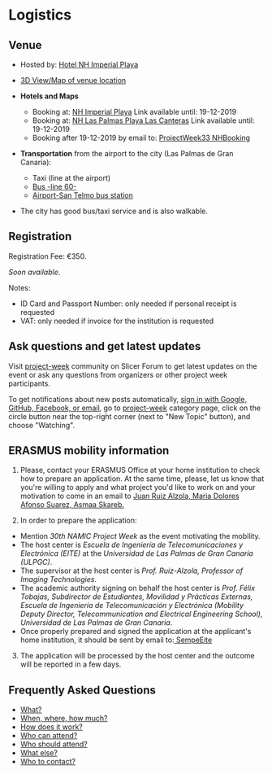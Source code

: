 # Logistics

<a name="Venue"/>

## Venue

- Hosted by: [Hotel NH Imperial Playa](https://cutt.ly/2wjUnPx)
- [3D View/Map of venue location](https://cutt.ly/twjO0PO)
- **Hotels and Maps**
    - Booking at: [NH Imperial Playa](https://www.nh-hoteles.es/event/na-mic-workshop) Link available until: 19-12-2019
    - Booking at: [NH Las Palmas Playa Las Canteras](https://www.nh-hoteles.es/event/na-mic-workshop-2020) Link available until: 19-12-2019
    - Booking after 19-12-2019 by email to: <a href="mailto:o.martinez@nh-hotels.com&subject=ProjectWeek33_NHBooking">ProjectWeek33 NHBooking</a>
   
- **Transportation** from the airport to the city (Las Palmas de Gran Canaria):
    - Taxi (line at the airport)
    - [Bus -line 60-](https://www.guaguasglobal.com/en/lineas-horarios/linea/)
    - [Airport-San Telmo bus station](https://www.google.es/maps/dir/Aeropuerto+de+Gran+Canaria,+Autopista+GC-1,+s%2Fn,+35230,+Las+Palmas/Estacion+De+Guaguas+SAN+TELMO,+Av.+Rafael+Cabrera,+30,+35002+Las+Palmas+de+Gran+Canaria,+Las+Palmas/@28.0183155,-15.5470931,11z/data=!4m17!4m16!1m5!1m1!1s0xc40a266c3662d1d:0x824bcf7e159f85d4!2m2!1d-15.3877066!2d27.9331848!1m5!1m1!1s0xc4095850670520b:0x5eef5b2e4c79e9e3!2m2!1d-15.415777!2d28.1092527!2m2!7e2!8j1529431200!3e3)
- The city has good bus/taxi service and is also walkable.

<a name="Registration"/>

## Registration

Registration Fee: €350.

*Soon available*.

Notes:
  - ID Card and Passport Number: only needed if personal receipt is requested
  - VAT: only needed if invoice for the institution is requested

<a name="Updates"/>

## Ask questions and get latest updates

Visit [project-week](https://discourse.slicer.org/c/community/project-week) community on Slicer Forum to get latest updates on the event or ask any questions from organizers or other project week participants.

To get notifications about new posts automatically, [sign in with Google, GitHub, Facebook, or email](https://discourse.slicer.org/login), go to [project-week](https://discourse.slicer.org/c/community/project-week) category page, click on the circle button near the top-right corner (next to "New Topic" button), and choose "Watching".

<a name="Erasmus"/>

## ERASMUS mobility information

1. Please, contact your ERASMUS Office at your home institution to check how to prepare an application. At the same time, please, 
let us know that you're willing to apply and what project you'd like to work on and your motivation to come in an email to <a href="mailto:juan.ruiz@ulpgc.es?cc=marilola.afonso@ulpgc.es, asmaa.skareb@ulpgc.es&subject=ProjectWeek30_ErasmusMobility">
Juan Ruiz Alzola, Maria Dolores Afonso Suarez, Asmaa Skareb.</a>

2. In order to prepare the application:

  * Mention *30th  NAMIC Project Week* as the event motivating the mobility.
  * The host center is *Escuela de Ingeniería de Telecomunicaciones y Electrónica (EITE)* at the *Universidad de Las Palmas de Gran Canaria (ULPGC)*.
  * The supervisor at the host center is *Prof. Ruiz-Alzola, Professor of Imaging Technologies*.
  * The academic authority signing on behalf the host center is *Prof. Félix Tobajas, Subdirector de Estudiantes, Movilidad y Prácticas Externas,
Escuela de Ingeniería de Telecomunicación y Electrónica (Mobility Deputy Director, Telecommunication and Electrical Engineering School),
Universidad de Las Palmas de Gran Canaria*.
  * Once properly prepared and signed the application at the applicant's home institution, it should be sent by email to:<a href="mailto:sempe.eite@ulpgc.es?cc=juan.ruiz@ulpgc.es, marilola.afonso@ulpgc.es, 
asmaa.skareb@ulpgc.es&subject=ProjectWeek30_ErasmusMobility"> SempeEite</a>

3. The application will be processed by the host center and the outcome will be reported in a few days.

<a name="Faq"/>

## Frequently Asked Questions

* [What?](../README.md#what)
* [When, where, how much?](../README.md#when-where-how-much)
* [How does it work?](../README.md#how-does-it-work)
* [Who can attend?](../README.md#who-can-attend)
* [Who should attend?](../README.md#who-should-attend)
* [What else?](../README.md#what-else)
* [Who to contact?](../README.md#who-to-contact)
